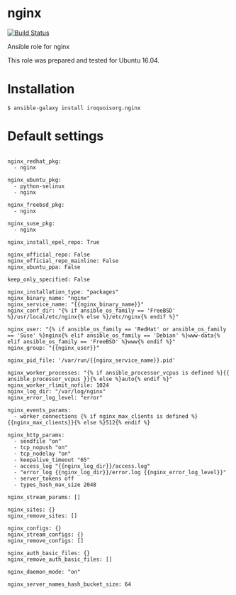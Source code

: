 # nginx

[![Build Status](https://travis-ci.com/iroquoisorg/ansible-role-nginx.svg?branch=master)](https://travis-ci.com/iroquoisorg/ansible-role-memcached)

Ansible role for nginx

This role was prepared and tested for Ubuntu 16.04.

# Installation

`$ ansible-galaxy install iroquoisorg.nginx`

# Default settings

```

nginx_redhat_pkg:
  - nginx

nginx_ubuntu_pkg:
  - python-selinux
  - nginx

nginx_freebsd_pkg:
  - nginx

nginx_suse_pkg:
  - nginx

nginx_install_epel_repo: True

nginx_official_repo: False
nginx_official_repo_mainline: False
nginx_ubuntu_ppa: False

keep_only_specified: False

nginx_installation_type: "packages"
nginx_binary_name: "nginx"
nginx_service_name: "{{nginx_binary_name}}"
nginx_conf_dir: "{% if ansible_os_family == 'FreeBSD' %}/usr/local/etc/nginx{% else %}/etc/nginx{% endif %}"

nginx_user: "{% if ansible_os_family == 'RedHat' or ansible_os_family == 'Suse' %}nginx{% elif ansible_os_family == 'Debian' %}www-data{% elif ansible_os_family == 'FreeBSD' %}www{% endif %}"
nginx_group: "{{nginx_user}}"

nginx_pid_file: '/var/run/{{nginx_service_name}}.pid'

nginx_worker_processes: "{% if ansible_processor_vcpus is defined %}{{ ansible_processor_vcpus }}{% else %}auto{% endif %}"
nginx_worker_rlimit_nofile: 1024
nginx_log_dir: "/var/log/nginx"
nginx_error_log_level: "error"

nginx_events_params:
  - worker_connections {% if nginx_max_clients is defined %}{{nginx_max_clients}}{% else %}512{% endif %}

nginx_http_params:
  - sendfile "on"
  - tcp_nopush "on"
  - tcp_nodelay "on"
  - keepalive_timeout "65"
  - access_log "{{nginx_log_dir}}/access.log"
  - "error_log {{nginx_log_dir}}/error.log {{nginx_error_log_level}}"
  - server_tokens off
  - types_hash_max_size 2048

nginx_stream_params: []

nginx_sites: {}
nginx_remove_sites: []

nginx_configs: {}
nginx_stream_configs: {}
nginx_remove_configs: []

nginx_auth_basic_files: {}
nginx_remove_auth_basic_files: []

nginx_daemon_mode: "on"

nginx_server_names_hash_bucket_size: 64

```
